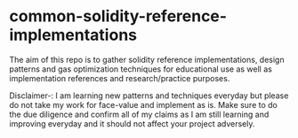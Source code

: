 # common-solidity-reference-implementations

The aim of this repo is to gather solidity reference implementations, design patterns and gas optimization techniques for educational use as well as implementation references and research/practice purposes.

Disclaimer-: I am learning new patterns and techniques everyday but please do not take my work for face-value and implement as is. Make sure to do the due diligence and confirm all of my claims as I am still learning and improving everyday and it should not affect your project adversely.
